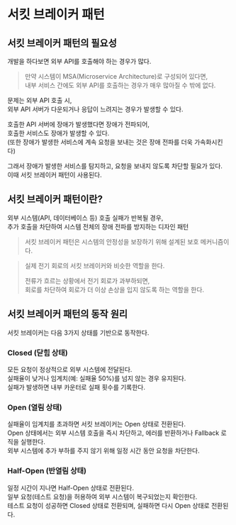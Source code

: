 # 서킷 브레이커 패턴

## 서킷 브레이커 패턴의 필요성

개발을 하다보면 외부 API를 호출해야 하는 경우가 많다.

> 만약 시스템이 MSA(Microservice Architecture)로 구성되어 있다면,  
> 내부 서비스 간에도 외부 API를 호출하는 경우가 매우 많아질 수 밖에 없다.

문제는 외부 API 호출 시,  
외부 API 서버가 다운되거나 응답이 느려지는 경우가 발생할 수 있다.

호출한 API 서버에 장애가 발생했다면 장애가 전파되어,  
호출한 서비스도 장애가 발생할 수 있다.  
(또한 장애가 발생한 서비스에 계속 요청을 보내는 것은 장애 전파를 더욱 가속화시킨다)

그래서 장애가 발생한 서비스를 탐지하고, 요청을 보내지 않도록 차단할 필요가 있다.  
이때 서킷 브레이커 패턴이 사용된다.

## 서킷 브레이커 패턴이란?

외부 시스템(API, 데이터베이스 등) 호출 실패가 반복될 경우,  
추가 호출을 차단하여 시스템 전체의 장애 전파를 방지하는 디자인 패턴

> 서킷 브레이커 패턴은 시스템의 안정성을 보장하기 위해 설계된 보호 메커니즘이다.

> 실제 전기 회로의 서킷 브레이커와 비슷한 역할을 한다.  
> 
> 전류가 흐르는 상황에서 전기 회로가 과부하되면,  
> 회로를 차단하여 회로가 더 이상 손상을 입지 않도록 하는 역할을 한다.

## 서킷 브레이커 패턴의 동작 원리

서킷 브레이커는 다음 3가지 상태를 기반으로 동작한다.

### Closed (닫힘 상태)

모든 요청이 정상적으로 외부 시스템에 전달된다.  
실패율이 낮거나 임계치(예: 실패율 50%)를 넘지 않는 경우 유지된다.  
실패가 발생하면 내부 카운터로 실패 횟수를 기록한다.

### Open (열림 상태)

실패율이 임계치를 초과하면 서킷 브레이커는 Open 상태로 전환된다.  
Open 상태에서는 외부 시스템 호출을 즉시 차단하고, 에러를 반환하거나 Fallback 로직을 실행한다.  
외부 시스템에 추가 부하를 주지 않기 위해 일정 시간 동안 요청을 차단한다.

### Half-Open (반열림 상태)

일정 시간이 지나면 Half-Open 상태로 전환된다.  
일부 요청(테스트 요청)을 허용하여 외부 시스템이 복구되었는지 확인한다.  
테스트 요청이 성공하면 Closed 상태로 전환되며, 실패하면 다시 Open 상태로 전환된다.















